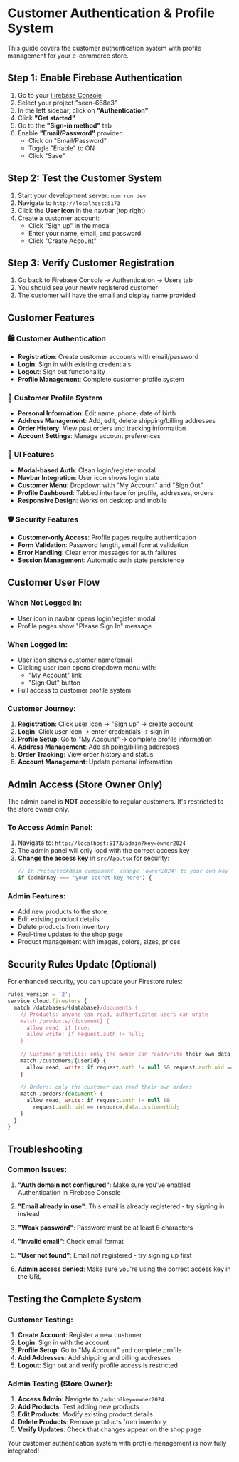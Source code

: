 # Customer Authentication & Profile System

This guide covers the customer authentication system with profile management for your e-commerce store.

## Step 1: Enable Firebase Authentication

1. Go to your [Firebase Console](https://console.firebase.google.com/)
2. Select your project "seen-668e3"
3. In the left sidebar, click on **"Authentication"**
4. Click **"Get started"**
5. Go to the **"Sign-in method"** tab
6. Enable **"Email/Password"** provider:
   - Click on "Email/Password"
   - Toggle "Enable" to ON
   - Click "Save"

## Step 2: Test the Customer System

1. Start your development server: `npm run dev`
2. Navigate to `http://localhost:5173`
3. Click the **User icon** in the navbar (top right)
4. Create a customer account:
   - Click "Sign up" in the modal
   - Enter your name, email, and password
   - Click "Create Account"

## Step 3: Verify Customer Registration

1. Go back to Firebase Console → Authentication → Users tab
2. You should see your newly registered customer
3. The customer will have the email and display name provided

## Customer Features

### 🛍️ **Customer Authentication**
- **Registration**: Create customer accounts with email/password
- **Login**: Sign in with existing credentials  
- **Logout**: Sign out functionality
- **Profile Management**: Complete customer profile system

### 👤 **Customer Profile System**
- **Personal Information**: Edit name, phone, date of birth
- **Address Management**: Add, edit, delete shipping/billing addresses
- **Order History**: View past orders and tracking information
- **Account Settings**: Manage account preferences

### 🎨 **UI Features**
- **Modal-based Auth**: Clean login/register modal
- **Navbar Integration**: User icon shows login state
- **Customer Menu**: Dropdown with "My Account" and "Sign Out"
- **Profile Dashboard**: Tabbed interface for profile, addresses, orders
- **Responsive Design**: Works on desktop and mobile

### 🛡️ **Security Features**
- **Customer-only Access**: Profile pages require authentication
- **Form Validation**: Password length, email format validation
- **Error Handling**: Clear error messages for auth failures
- **Session Management**: Automatic auth state persistence

## Customer User Flow

### **When Not Logged In:**
- User icon in navbar opens login/register modal
- Profile pages show "Please Sign In" message

### **When Logged In:**
- User icon shows customer name/email
- Clicking user icon opens dropdown menu with:
  - "My Account" link
  - "Sign Out" button
- Full access to customer profile system

### **Customer Journey:**
1. **Registration**: Click user icon → "Sign up" → create account
2. **Login**: Click user icon → enter credentials → sign in
3. **Profile Setup**: Go to "My Account" → complete profile information
4. **Address Management**: Add shipping/billing addresses
5. **Order Tracking**: View order history and status
6. **Account Management**: Update personal information

## Admin Access (Store Owner Only)

The admin panel is **NOT** accessible to regular customers. It's restricted to the store owner only.

### **To Access Admin Panel:**
1. Navigate to: `http://localhost:5173/admin?key=owner2024`
2. The admin panel will only load with the correct access key
3. **Change the access key** in `src/App.tsx` for security:
   ```typescript
   // In ProtectedAdmin component, change 'owner2024' to your own key
   if (adminKey === 'your-secret-key-here') {
   ```

### **Admin Features:**
- Add new products to the store
- Edit existing product details
- Delete products from inventory
- Real-time updates to the shop page
- Product management with images, colors, sizes, prices

## Security Rules Update (Optional)

For enhanced security, you can update your Firestore rules:

```javascript
rules_version = '2';
service cloud.firestore {
  match /databases/{database}/documents {
    // Products: anyone can read, authenticated users can write
    match /products/{document} {
      allow read: if true;
      allow write: if request.auth != null;
    }
    
    // Customer profiles: only the owner can read/write their own data
    match /customers/{userId} {
      allow read, write: if request.auth != null && request.auth.uid == userId;
    }
    
    // Orders: only the customer can read their own orders
    match /orders/{document} {
      allow read, write: if request.auth != null && 
        request.auth.uid == resource.data.customerUid;
    }
  }
}
```

## Troubleshooting

### Common Issues:

1. **"Auth domain not configured"**: Make sure you've enabled Authentication in Firebase Console

2. **"Email already in use"**: This email is already registered - try signing in instead

3. **"Weak password"**: Password must be at least 6 characters

4. **"Invalid email"**: Check email format

5. **"User not found"**: Email not registered - try signing up first

6. **Admin access denied**: Make sure you're using the correct access key in the URL

## Testing the Complete System

### **Customer Testing:**
1. **Create Account**: Register a new customer
2. **Login**: Sign in with the account
3. **Profile Setup**: Go to "My Account" and complete profile
4. **Add Addresses**: Add shipping and billing addresses
5. **Logout**: Sign out and verify profile access is restricted

### **Admin Testing (Store Owner):**
1. **Access Admin**: Navigate to `/admin?key=owner2024`
2. **Add Products**: Test adding new products
3. **Edit Products**: Modify existing product details
4. **Delete Products**: Remove products from inventory
5. **Verify Updates**: Check that changes appear on the shop page

Your customer authentication system with profile management is now fully integrated!
